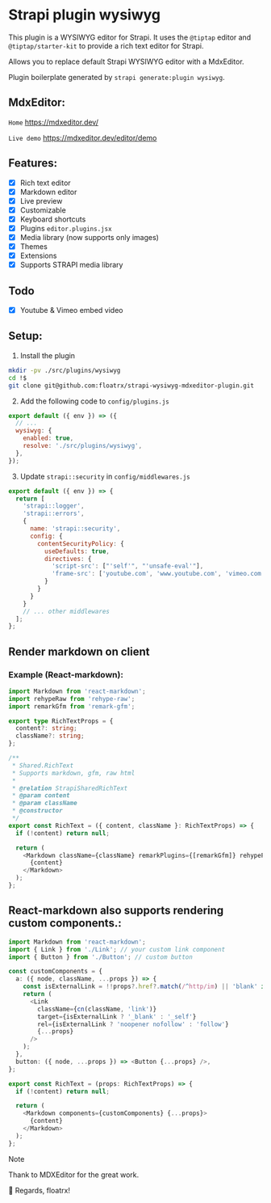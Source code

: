 # Strapi plugin wysiwyg
This plugin is a WYSIWYG editor for Strapi. It uses the `@tiptap` editor and `@tiptap/starter-kit` to provide a rich text editor for Strapi.

Allows you to replace default Strapi WYSIWYG editor with a MdxEditor.

Plugin boilerplate generated by `strapi generate:plugin wysiwyg`.

## MdxEditor:
`Home`
https://mdxeditor.dev/

`Live demo`
https://mdxeditor.dev/editor/demo

## Features:
- [x] Rich text editor
- [x] Markdown editor
- [x] Live preview
- [x] Customizable
- [x] Keyboard shortcuts
- [x] Plugins `editor.plugins.jsx`
- [x] Media library (now supports only images)
- [x] Themes
- [x] Extensions
- [x] Supports STRAPI media library

## Todo

- [x] Youtube & Vimeo embed video

## Setup:
1. Install the plugin
```bash
mkdir -pv ./src/plugins/wysiwyg
cd !$
git clone git@github.com:floatrx/strapi-wysiwyg-mdxeditor-plugin.git
```

2. Add the following code to `config/plugins.js`
```javascript
export default ({ env }) => ({
  // ...
  wysiwyg: {
    enabled: true,
    resolve: './src/plugins/wysiwyg',
  },
});
```

3. Update `strapi::security` in `config/middlewares.js`
```javascript
export default ({ env }) => {
  return [
    'strapi::logger',
    'strapi::errors',
    {
      name: 'strapi::security',
      config: {
        contentSecurityPolicy: {
          useDefaults: true,
          directives: {
            'script-src': ["'self'", "'unsafe-eval'"],
            'frame-src': ['youtube.com', 'www.youtube.com', 'vimeo.com', '*.vimeo.com'],
          }
        }
      }
    }
    // ... other middlewares
  ];
};
```

## Render markdown on client

### Example (React-markdown):

```typescript jsx
import Markdown from 'react-markdown';
import rehypeRaw from 'rehype-raw';
import remarkGfm from 'remark-gfm';

export type RichTextProps = {
  content?: string;
  className?: string;
};

/**
 * Shared.RichText
 * Supports markdown, gfm, raw html
 *
 * @relation StrapiSharedRichText
 * @param content
 * @param className
 * @constructor
 */
export const RichText = ({ content, className }: RichTextProps) => {
  if (!content) return null;

  return (
    <Markdown className={className} remarkPlugins={[remarkGfm]} rehypePlugins={[rehypeRaw]}>
      {content}
    </Markdown>
  );
};
```

## React-markdown also supports rendering custom components.:

```typescript jsx
import Markdown from 'react-markdown';
import { Link } from './Link'; // your custom link component
import { Button } from './Button'; // custom button

const customComponents = {
  a: ({ node, className, ...props }) => {
    const isExternalLink = !!props?.href?.match(/^http/im) || 'blank' in props;
    return (
      <Link
        className={cn(className, 'link')}
        target={isExternalLink ? '_blank' : '_self'}
        rel={isExternalLink ? 'noopener nofollow' : 'follow'}
        {...props}
      />
    );
  },
  button: ({ node, ...props }) => <Button {...props} />,
};

export const RichText = (props: RichTextProps) => {
  if (!content) return null;

  return (
    <Markdown components={customComponents} {...props}>
      {content}
    </Markdown>
  );
};
```

> [!NOTE]
> 
> Thank to MDXEditor for the great work.
> 
> 👋 Regards, floatrx!


